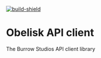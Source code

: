 [build]: https://github.com/BurrowStudios/Obelisk/actions/workflows/build-api.yaml
[build-shield]: https://img.shields.io/github/actions/workflow/status/BurrowStudios/Obelisk/build-api.yaml

[![build-shield][]][build]

# Obelisk API client

The Burrow Studios API client library